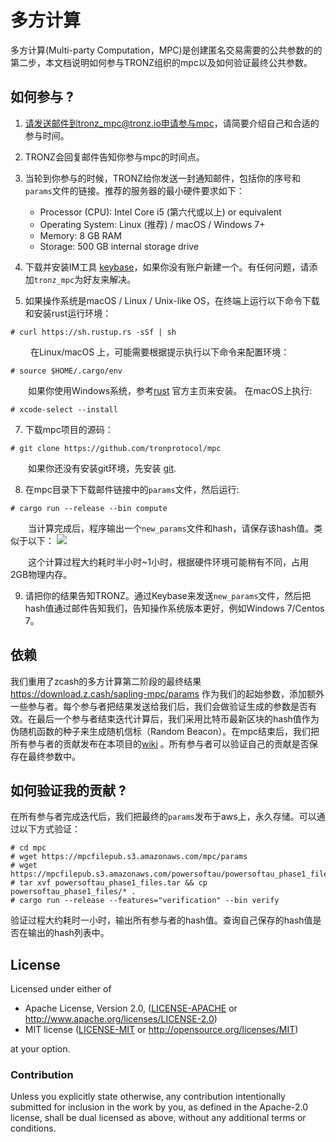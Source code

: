 # 多方计算

多方计算(Multi-party Computation，MPC)是创建匿名交易需要的公共参数的的第二步，本文档说明如何参与TRONZ组织的mpc以及如何验证最终公共参数。

## 如何参与 ? 

1. 请发送邮件到tronz_mpc@tronz.io申请参与mpc，请简要介绍自己和合适的参与时间。

2. TRONZ会回复邮件告知你参与mpc的时间点。

3. 当轮到你参与的时候，TRONZ给你发送一封通知邮件，包括你的序号和`params`文件的链接。推荐的服务器的最小硬件要求如下：
   + Processor (CPU): Intel Core i5 (第六代或以上) or equivalent
   + Operating System: Linux (推荐) / macOS / Windows 7+         
   + Memory: 8 GB RAM
   + Storage: 500 GB internal storage drive

5. 下载并安装IM工具 [keybase](https://keybase.io/)，如果你没有账户新建一个。有任何问题，请添加`tronz_mpc`为好友来解决。

6. 如果操作系统是macOS / Linux / Unix-like OS，在终端上运行以下命令下载和安装rust运行环境：
```
# curl https://sh.rustup.rs -sSf | sh
```
&emsp;&emsp; 在Linux/macOS 上，可能需要根据提示执行以下命令来配置环境：
```
# source $HOME/.cargo/env
```
&emsp;&emsp;如果你使用Windows系统，参考[rust](https://www.rust-lang.org/learn/get-started) 官方主页来安装。 
在macOS上执行:
```
# xcode-select --install
```
7. 下载mpc项目的源码：
```
# git clone https://github.com/tronprotocol/mpc
```
&emsp;&emsp;如果你还没有安装git环境，先安装 [git](https://git-scm.com/downloads).

8. 在mpc目录下下载邮件链接中的`params`文件，然后运行:
```
# cargo run --release --bin compute
```
&emsp;&emsp;当计算完成后，程序输出一个`new_params`文件和hash，请保存该hash值。类似于以下：
![](https://raw.githubusercontent.com/tronprotocol/documentation-en/master/docs_without_index/internal-test/sapling-output.jpg)

&emsp;&emsp;这个计算过程大约耗时半小时~1小时，根据硬件环境可能稍有不同，占用2GB物理内存。

9. 请把你的结果告知TRONZ。通过Keybase来发送`new_params`文件，然后把hash值通过邮件告知我们，告知操作系统版本更好，例如Windows 7/Centos 7。

## 依赖
我们重用了zcash的多方计算第二阶段的最终结果 https://download.z.cash/sapling-mpc/params 作为我们的起始参数，添加额外一些参与者。每个参与者把结果发送给我们后，我们会做验证生成的参数是否有效。在最后一个参与者结束迭代计算后，我们采用比特币最新区块的hash值作为伪随机函数的种子来生成随机信标（Random Beacon）。在mpc结束后，我们把所有参与者的贡献发布在本项目的[wiki](https://github.com/tronprotocol/mpc/wiki) 。所有参与者可以验证自己的贡献是否保存在最终参数中。


## 如何验证我的贡献 ?

在所有参与者完成迭代后，我们把最终的`params`发布于aws上，永久存储。可以通过以下方式验证：
```
# cd mpc
# wget https://mpcfilepub.s3.amazonaws.com/mpc/params
# wget https://mpcfilepub.s3.amazonaws.com/powersoftau/powersoftau_phase1_files.tar
# tar xvf powersoftau_phase1_files.tar && cp powersoftau_phase1_files/* .
# cargo run --release --features="verification" --bin verify
```
验证过程大约耗时一小时，输出所有参与者的hash值。查询自己保存的hash值是否在输出的hash列表中。

## License

Licensed under either of

 * Apache License, Version 2.0, ([LICENSE-APACHE](LICENSE-APACHE) or http://www.apache.org/licenses/LICENSE-2.0)
 * MIT license ([LICENSE-MIT](LICENSE-MIT) or http://opensource.org/licenses/MIT)

at your option.

### Contribution

Unless you explicitly state otherwise, any contribution intentionally submitted for inclusion in the work by you, as defined in the Apache-2.0 license, shall be dual licensed as above, without any additional terms or conditions.
